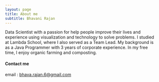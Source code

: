 ```yaml
---
layout: page
title: About me
subtitle: Bhavani Rajan 
---
```



Data Scientist with a passion for help people improve their lives and experience using visualization and technology to solve problems.
I studied at Lambda School, where I also served as a Team Lead. My background is as a Java Programmer with 3 years of corporate experience. 
In my free time, I enjoy organic farming and composting.





#### Contact me
email : bhava.rajan.6@gmail.com
